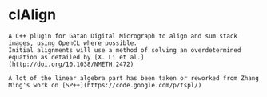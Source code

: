 # clAlign
    A C++ plugin for Gatan Digital Micrograph to align and sum stack images, using OpenCL where possible.
    Initial alignments will use a method of solving an overdetermined equation as detailed by [X. Li et al.](http://doi.org/10.1038/NMETH.2472)
    
    A lot of the linear algebra part has been taken or reworked from Zhang Ming's work on [SP++](https://code.google.com/p/tspl/)
